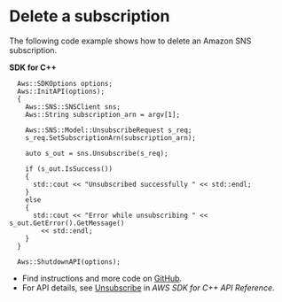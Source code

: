 # Delete a subscription<a name="sns_Unsubscribe_cpp_topic"></a>

The following code example shows how to delete an Amazon SNS subscription\.

**SDK for C\+\+**  
  

```
  Aws::SDKOptions options;
  Aws::InitAPI(options);
  {
    Aws::SNS::SNSClient sns;
    Aws::String subscription_arn = argv[1];

    Aws::SNS::Model::UnsubscribeRequest s_req;
    s_req.SetSubscriptionArn(subscription_arn);

    auto s_out = sns.Unsubscribe(s_req);

    if (s_out.IsSuccess())
    {
      std::cout << "Unsubscribed successfully " << std::endl;
    }
    else
    {
      std::cout << "Error while unsubscribing " << s_out.GetError().GetMessage()
        << std::endl;
    }
  }

  Aws::ShutdownAPI(options);
```
+  Find instructions and more code on [GitHub](https://github.com/awsdocs/aws-doc-sdk-examples/tree/main/cpp/example_code/sns#code-examples)\. 
+  For API details, see [Unsubscribe](https://docs.aws.amazon.com/goto/SdkForCpp/sns-2010-03-31/Unsubscribe) in *AWS SDK for C\+\+ API Reference*\. 
